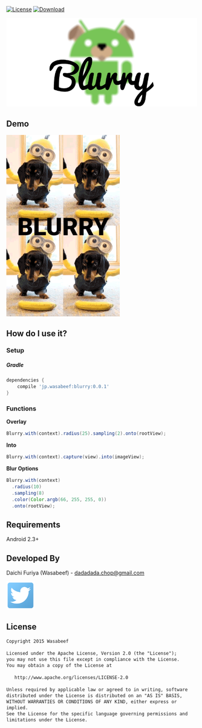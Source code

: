 [![License](https://img.shields.io/badge/license-Apache%202-blue.svg)](https://www.apache.org/licenses/LICENSE-2.0)
[![Download](https://api.bintray.com/packages/wasabeef/maven/blurry/images/download.svg)](https://bintray.com/wasabeef/maven/blurry/_latestVersion)

![logo](art/blurry.png)

Demo
---

![Demo](art/blurry.gif)

How do I use it?
---

### Setup

##### Gradle
```groovy
dependencies {
    compile 'jp.wasabeef:blurry:0.0.1'
}
```

### Functions

**Overlay**
```java
Blurry.with(context).radius(25).sampling(2).onto(rootView);
```

**Into**
```java
Blurry.with(context).capture(view).into(imageView);
```

**Blur Options**
```java
Blurry.with(context)
  .radius(10)
  .sampling(8)
  .color(Color.argb(66, 255, 255, 0))
  .onto(rootView);
```

Requirements
--------------
Android 2.3+

Developed By
-------
Daichi Furiya (Wasabeef) - <dadadada.chop@gmail.com>

<a href="https://twitter.com/wasabeef_jp">
<img alt="Follow me on Twitter"
src="https://raw.githubusercontent.com/wasabeef/art/master/twitter.png" width="75"/>
</a>

License
-------

    Copyright 2015 Wasabeef

    Licensed under the Apache License, Version 2.0 (the "License");
    you may not use this file except in compliance with the License.
    You may obtain a copy of the License at

       http://www.apache.org/licenses/LICENSE-2.0

    Unless required by applicable law or agreed to in writing, software
    distributed under the License is distributed on an "AS IS" BASIS,
    WITHOUT WARRANTIES OR CONDITIONS OF ANY KIND, either express or implied.
    See the License for the specific language governing permissions and
    limitations under the License.

